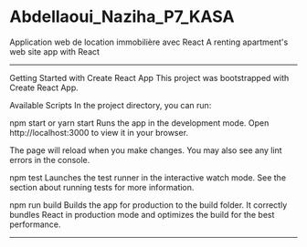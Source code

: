# Abdellaoui_Naziha_P7_KASA
Application web de location immobilière avec React
A renting apartment's web site app with React

*********************************************************************************************************
Getting Started with Create React App
This project was bootstrapped with Create React App.

Available Scripts
In the project directory, you can run:

npm start or yarn start
Runs the app in the development mode.
Open http://localhost:3000 to view it in your browser.

The page will reload when you make changes.
You may also see any lint errors in the console.

npm test
Launches the test runner in the interactive watch mode.
See the section about running tests for more information.

npm run build
Builds the app for production to the build folder.
It correctly bundles React in production mode and optimizes the build for the best performance.
************************************************************************************************
